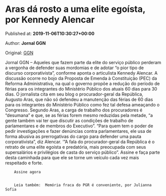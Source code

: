 
# Aras dá rosto a uma elite egoísta, por Kennedy Alencar

Published at: **2019-11-06T10:30:27+00:00**

Author: **Jornal GGN**

Original: [GGN](https://jornalggn.com.br/noticia/aras-da-rosto-a-uma-elite-egoista-por-kennedy-alencar/)

Jornal GGN – Aqueles que fazem parte da elite do serviço público perderam a vergonha de defender suas mordomias e de adotar “o pior tipo de discurso corporativista”, conforme aponta o articulista Kennedy Alencar.
A discussão ocorre no bojo da Proposta de Emenda à Constituição (PEC) da Reforma Administrativa, na qual o governo propõe a redução do período de férias para os integrantes do Ministério Público dos atuais 60 dias para 30 dias.
O jornalista cita em seu blog o procurador-geral da República, Augusto Aras, que não só defendeu a manutenção das férias de 60 dias para os integrantes do Ministério Público como fez tal defesa ameaçando o Congresso.
Segundo Aras, a carga de trabalho dos procuradores é “desumana” e que, se as férias forem mesmo reduzidas pela metade, “a gente também vai ter que discutir as condições de trabalho de parlamentares e de membros do Executivo”.
“Para quem tem o poder de pedir investigações e fazer denúncias contra parlamentares, ele usa de forma abusiva as prerrogativas do cargo para defender uma pauta corporativista”, diz Alencar. ‘”A fala do procurador-geral da República é o retrato de uma elite egoísta e predatória, mais preocupada com seus supersalários e privilégios de casta do serviço público”.
Assine e faça parte desta caminhada para que ele se torne um veículo cada vez mais respeitado e forte.

        Assine agora
      

        Leia também:  Memória fraca do PGR é conveniente, por Julianna Sofia
      
